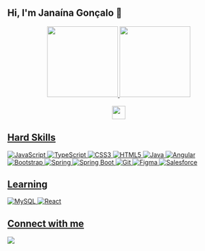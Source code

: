 ## Hi, I'm Janaína Gonçalo 👋

<div align="center">
  <a href="https://github.com/JanaGoncalo">
  <img height="160em" src="https://github-readme-stats-sigma-five.vercel.app/api?username=janagoncalo&show_icons=true&theme=midnight-purple&include_all_commits=true&count_private=true"/>
  <img height="160em" src="https://github-readme-stats-sigma-five.vercel.app/api/top-langs/?username=janagoncalo&layout=compact&langs_count=7&theme=midnight-purple"/>
  </div>

  <div style="display: inline_block" align="center"><br>
    <img width="30" src="https://camo.githubusercontent.com/beb64ff21c883e318e4f5db5231c2ba4175705bea1c9249e82a41ab375db4f75/68747470733a2f2f6d65646961322e67697068792e636f6d2f6d656469612f51737347456d706b79454f684243623765312f67697068792e6769663f6369643d656366303565343761306e336769316266716e74716d6f62386739616964316f796a327772336473336d67373030626c267269643d67697068792e676966"/>
    </div>
  
## Hard Skills

  ![JavaScript](https://img.shields.io/badge/javascript-black.svg?style=for-the-badge&logo=javascript&logoColor=purple)
  ![TypeScript](https://img.shields.io/badge/TypeScript-black?style=for-the-badge&logo=typescript&logoColor=purple)
  ![CSS3](https://img.shields.io/badge/css-black.svg?style=for-the-badge&logo=css3&logoColor=purple)
  ![HTML5](https://img.shields.io/badge/html-black.svg?style=for-the-badge&logo=html5&logoColor=purple)
  ![Java](https://img.shields.io/badge/java-black.svg?style=for-the-badge&logo=java&logoColor=purple)
  ![Angular](https://img.shields.io/badge/angular-black.svg?style=for-the-badge&logo=angular&logoColor=purple)
  ![Bootstrap](https://img.shields.io/badge/Bootstrap-black?style=for-the-badge&logo=bootstrap&logoColor=purple)
  ![Spring](https://img.shields.io/badge/Spring-black?style=for-the-badge&logo=spring&logoColor=purple)
  ![Spring Boot](https://img.shields.io/badge/Spring_Boot-black?style=for-the-badge&logo=spring-purple)
  ![Git](https://img.shields.io/badge/GIT-black?style=for-the-badge&logo=git&logoColor=purple)
  ![Figma](https://img.shields.io/badge/figma-black.svg?style=for-the-badge&logo=figma&logoColor=purple)
  ![Salesforce](https://img.shields.io/badge/salesforce-black.svg?&style=for-the-badge&logo=salesforce&logoColor=purple)

## Learning
  ![MySQL](https://img.shields.io/badge/mysql-black.svg?style=for-the-badge&logo=mysql&logoColor=purple)
  ![React](https://img.shields.io/badge/React-black?style=for-the-badge&logo=react&logoColor=purple)
  
## Connect with me
  <div>
    <a href="https://www.linkedin.com/in/janagoncalo" target="_blank"><img src="https://img.shields.io/badge/-LinkedIn-black?style=for-the-badge&logo=linkedin&logoColor=purple" target="_blank"></a>

    
 

 
 
